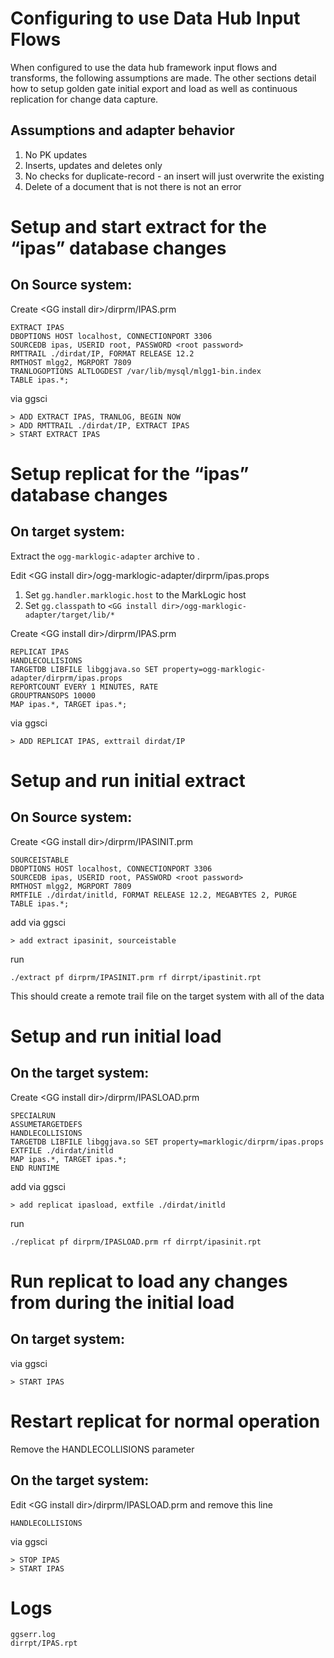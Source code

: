 # Configuring to use Data Hub Input Flows
When configured to use the data hub framework input flows and transforms, the following assumptions are made. The other sections detail how to setup golden gate initial export and load as well as continuous replication for change data capture.

## Assumptions and adapter behavior
1) No PK updates
2) Inserts, updates and deletes only
3) No checks for duplicate-record - an insert will just overwrite the existing
4) Delete of a document that is not there is not an error

# Setup and start extract for the “ipas” database changes
## On Source system:
Create \<GG install dir\>/dirprm/IPAS.prm
```
EXTRACT IPAS
DBOPTIONS HOST localhost, CONNECTIONPORT 3306
SOURCEDB ipas, USERID root, PASSWORD <root password>
RMTTRAIL ./dirdat/IP, FORMAT RELEASE 12.2
RMTHOST mlgg2, MGRPORT 7809
TRANLOGOPTIONS ALTLOGDEST /var/lib/mysql/mlgg1-bin.index
TABLE ipas.*;
```

via ggsci
```
> ADD EXTRACT IPAS, TRANLOG, BEGIN NOW
> ADD RMTTRAIL ./dirdat/IP, EXTRACT IPAS
> START EXTRACT IPAS
```

# Setup replicat for the “ipas” database changes
## On target system:

Extract the `ogg-marklogic-adapter` archive to <GG install dir>.

Edit \<GG install dir\>/ogg-marklogic-adapter/dirprm/ipas.props
1) Set `gg.handler.marklogic.host` to the MarkLogic host
1) Set `gg.classpath` to `<GG install dir>/ogg-marklogic-adapter/target/lib/*`

Create \<GG install dir\>/dirprm/IPAS.prm
```
REPLICAT IPAS
HANDLECOLLISIONS
TARGETDB LIBFILE libggjava.so SET property=ogg-marklogic-adapter/dirprm/ipas.props
REPORTCOUNT EVERY 1 MINUTES, RATE
GROUPTRANSOPS 10000
MAP ipas.*, TARGET ipas.*;
```
via ggsci
```
> ADD REPLICAT IPAS, exttrail dirdat/IP
```

# Setup and run initial extract
## On Source system:

Create \<GG install dir\>/dirprm/IPASINIT.prm
```
SOURCEISTABLE
DBOPTIONS HOST localhost, CONNECTIONPORT 3306
SOURCEDB ipas, USERID root, PASSWORD <root password>
RMTHOST mlgg2, MGRPORT 7809
RMTFILE ./dirdat/initld, FORMAT RELEASE 12.2, MEGABYTES 2, PURGE
TABLE ipas.*;
```
add via ggsci
```
> add extract ipasinit, sourceistable
```
run
```
./extract pf dirprm/IPASINIT.prm rf dirrpt/ipastinit.rpt
```

This should create a remote trail file on the target system with all of the data

# Setup and run initial load
## On the target system:

Create \<GG install dir\>/dirprm/IPASLOAD.prm
```
SPECIALRUN
ASSUMETARGETDEFS
HANDLECOLLISIONS
TARGETDB LIBFILE libggjava.so SET property=marklogic/dirprm/ipas.props
EXTFILE ./dirdat/initld
MAP ipas.*, TARGET ipas.*;
END RUNTIME
```
add via ggsci
```
> add replicat ipasload, extfile ./dirdat/initld
```
run
```
./replicat pf dirprm/IPASLOAD.prm rf dirrpt/ipasinit.rpt
```
# Run replicat to load any changes from during the initial load
## On target system:

via ggsci
```
> START IPAS
```

# Restart replicat for normal operation
Remove the HANDLECOLLISIONS parameter
## On the target system:

Edit \<GG install dir\>/dirprm/IPASLOAD.prm and remove this line
```
HANDLECOLLISIONS
```
via ggsci
```
> STOP IPAS
> START IPAS
```

# Logs
```
ggserr.log
dirrpt/IPAS.rpt
```
